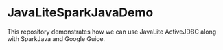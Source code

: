 # JavaLiteSparkJavaDemo
This repository demonstrates how we can use JavaLite ActiveJDBC along with SparkJava and Google Guice.

